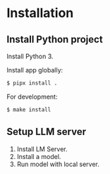 # Installation

## Install Python project

Install Python 3.

Install app globally:

<!-- TODO: Check with GH URL -->
```sh
$ pipx install .
```

For development:

```sh
$ make install
```

## Setup LLM server

1. Install LM Server.
1. Install a model.
1. Run model with local server.

